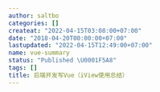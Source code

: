 ```yaml
---
author: saltbo
categories: []
createat: "2022-04-15T03:08:00+07:00"
date: "2018-04-20T00:00:00+07:00"
lastupdated: "2022-04-15T12:49:00+07:00"
name: vue-summary
status: "Published \U0001F5A8"
tags: []
title: 后端开发写Vue（iView使用总结）
---
```

